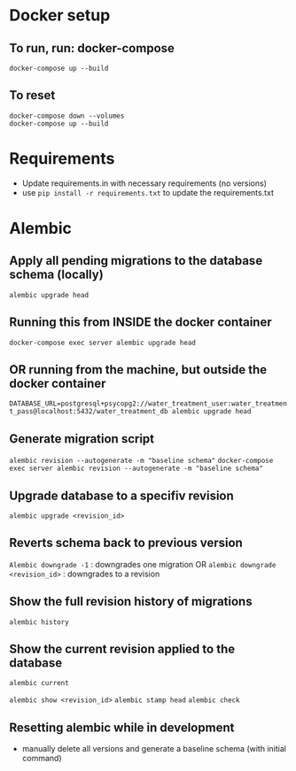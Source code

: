 # Docker setup

## To run, run: docker-compose
`docker-compose up --build`

## To reset
```
docker-compose down --volumes
docker-compose up --build
```

# Requirements
- Update requirements.in with necessary requirements (no versions)
- use `pip install -r requirements.txt` to update the requirements.txt


# Alembic

## Apply all pending migrations to the database schema (locally)
`alembic upgrade head`

## Running this from INSIDE the docker container
`docker-compose exec server alembic upgrade head`

## OR running from the machine, but outside the docker container
`DATABASE_URL=postgresql+psycopg2://water_treatment_user:water_treatment_pass@localhost:5432/water_treatment_db alembic upgrade head`

## Generate migration script
`alembic revision --autogenerate -m "baseline schema"`
`docker-compose exec server alembic revision --autogenerate -m "baseline schema"`

## Upgrade database to a specifiv revision
`alembic upgrade <revision_id>`

## Reverts schema back to previous version
`Alembic downgrade -1` : downgrades one migration
OR
`alembic downgrade <revision_id>` : downgrades to a revision

## Show the full revision history of migrations
`alembic history`

## Show the current revision applied to the database
`alembic current`

`alembic show <revision_id>`
`alembic stamp head`
`alembic check`

## Resetting alembic while in development  
- manually delete all versions and generate a baseline schema (with initial command)